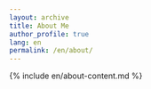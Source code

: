 ```yaml
---
layout: archive
title: About Me
author_profile: true
lang: en
permalink: /en/about/
---
```


<!-- 統一使用 about-content.md -->
{% include en/about-content.md %}